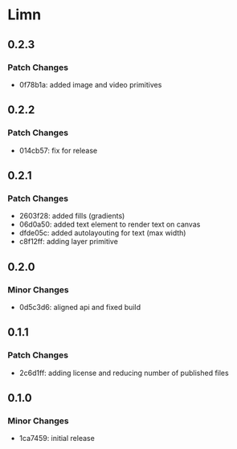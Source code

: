 # Limn

## 0.2.3

### Patch Changes

- 0f78b1a: added image and video primitives

## 0.2.2

### Patch Changes

- 014cb57: fix for release

## 0.2.1

### Patch Changes

- 2603f28: added fills (gradients)
- 06d0a50: added text element to render text on canvas
- dfde05c: added autolayouting for text (max width)
- c8f12ff: adding layer primitive

## 0.2.0

### Minor Changes

- 0d5c3d6: aligned api and fixed build

## 0.1.1

### Patch Changes

- 2c6d1ff: adding license and reducing number of published files

## 0.1.0

### Minor Changes

- 1ca7459: initial release
